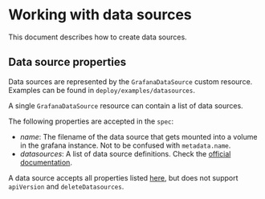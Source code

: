 # Working with data sources

This document describes how to create data sources.

## Data source properties

Data sources are represented by the `GrafanaDataSource` custom resource. Examples can be found in `deploy/examples/datasources`.

A single `GrafanaDataSource` resource can contain a list of data sources.

The following properties are accepted in the `spec`:

* *name*: The filename of the data source that gets mounted into a volume in the grafana instance. Not to be confused with `metadata.name`.  
* *datasources*: A list of data source definitions. Check the [official documentation](https://grafana.com/docs/features/datasources/).

A data source accepts all properties listed [here](https://grafana.com/docs/administration/provisioning/#example-datasource-config-file), but does not support `apiVersion` and `deleteDatasources`.